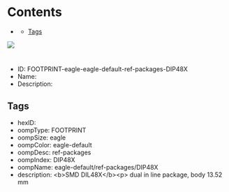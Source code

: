 



Contents
========

* [](#)
	* [Tags](#tags)
  
![][im]
# 

- ID: FOOTPRINT-eagle-eagle-default-ref-packages-DIP48X
- Name: 
- Description: 

## Tags

- hexID: 
- oompType: FOOTPRINT
- oompSize: eagle
- oompColor: eagle-default
- oompDesc: ref-packages
- oompIndex: DIP48X
- oompName: eagle-default/ref-packages/DIP48X
- description: &lt;b&gt;SMD DIL48X&lt;/b&gt;&lt;p&gt;&#xD;
dual in line package, body 13.52 mm



[im]: image.png

